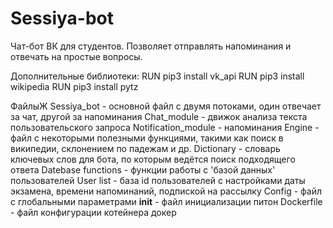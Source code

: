 # Sessiya-bot
Чат-бот ВК для студентов. Позволяет отправлять напоминания и отвечать на простые вопросы.

Дополнительные библиотеки:
RUN pip3 install vk_api
RUN pip3 install wikipedia
RUN pip3 install pytz

ФайлыЖ
Sessiya_bot - основной файл с двумя потоками, один отвечает за чат, другой за напоминания
Chat_module - движок анализа текста пользовательского запроса
Notification_module - напоминания
Engine - файл с некоторыми полезными функциями, такими как поиск в википедии, склонением по падежам и др.
Dictionary - словарь ключевых слов для бота, по которым ведётся поиск подходящего ответа
Datebase functions - функции работы с 'базой данных' пользователей
User list - база id пользователей с настройками даты экзамена, времени напоминаний, подпиской на рассылку
Config - файл с глобальными параметрами
__init__ - файл инициализации питон
Dockerfile - файл конфигурации котейнера докер
